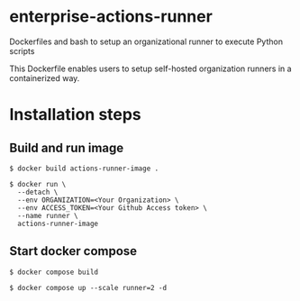 # enterprise-actions-runner
Dockerfiles and bash to setup an organizational runner to execute Python scripts

This Dockerfile enables users to setup self-hosted organization runners in a containerized way.

# Installation steps
## Build and run image
```
$ docker build actions-runner-image .

$ docker run \
  --detach \
  --env ORGANIZATION=<Your Organization> \
  --env ACCESS_TOKEN=<Your Github Access token> \
  --name runner \
  actions-runner-image
```

## Start docker compose 
```
$ docker compose build

$ docker compose up --scale runner=2 -d
```
